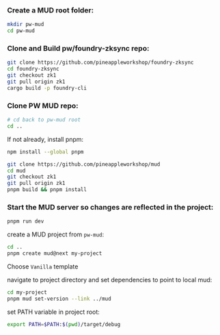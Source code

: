 ### Create a MUD root folder:

```bash
mkdir pw-mud
cd pw-mud
```

### Clone and Build pw/foundry-zksync repo:

```bash
git clone https://github.com/pineappleworkshop/foundry-zksync
cd foundry-zksync
git checkout zk1
git pull origin zk1
cargo build -p foundry-cli
```

### Clone PW MUD repo:

```bash
# cd back to pw-mud root
cd ..
```

If not already, install pnpm:

```bash
npm install --global pnpm
```

```bash
git clone https://github.com/pineappleworkshop/mud
cd mud
git checkout zk1
git pull origin zk1
pnpm build && pnpm install
```

### Start the MUD server so changes are reflected in the project:

```bash
pnpm run dev
```

create a MUD project from `pw-mud`:

```bash
cd ..
pnpm create mud@next my-project
```

Choose `Vanilla` template

navigate to project directory and set dependencies to point to local mud:

```bash
cd my-project
pnpm mud set-version --link ../mud
```

set PATH variable in project root:

```bash
export PATH=$PATH:$(pwd)/target/debug
```

